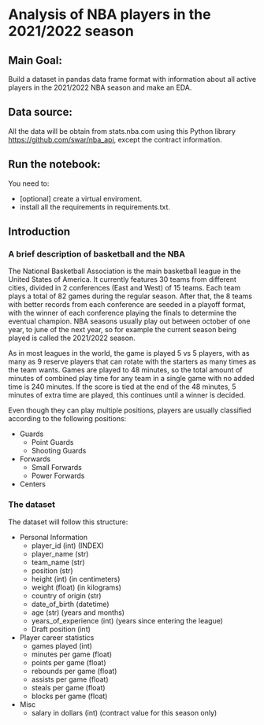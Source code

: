 # Analysis of NBA players in the 2021/2022 season
## Main Goal:
Build a dataset in pandas data frame format with information about all active players in the 2021/2022 NBA season and make an EDA.

## Data source:
 All the data will be obtain from stats.nba.com using this Python library https://github.com/swar/nba_api, except the contract information. 
## Run the notebook:
You need to:
- [optional] create a virtual enviroment.
- install all the requirements in requirements.txt.

## Introduction
### A brief description of basketball and the NBA
The National Basketball Association is the main basketball league in the United States of America. It currently features 30 teams from different cities, divided in 2 conferences (East and West) of 15 teams. Each team plays a total of 82 games during the regular season. After that, the 8 teams with better records from each conference are seeded in a playoff format, with the winner of each conference playing the finals to determine the eventual champion. NBA seasons usually play out between october of one year, to june of the next year, so for example the current season being played is called the 2021/2022 season.

As in most leagues in the world, the game is played 5 vs 5 players, with as many as 9 reserve players that can rotate with the starters as many times as the team wants. Games are played to 48 minutes, so the total amount of minutes of combined play time for any team in a single game with no added time is 240 minutes. If the score is tied at the end of the 48 minutes, 5 minutes of extra time are played, this continues until a winner is decided.

Even though they can play multiple positions, players are usually classified according to the following positions:

- Guards
    - Point Guards
    - Shooting Guards
- Forwards
    - Small Forwards
    - Power Forwards
- Centers

### The dataset
The dataset will follow this structure: 
- Personal Information
    - player_id (int) (INDEX) 
    - player_name (str)
    - team_name (str)
    - position (str)
    - height (int) (in centimeters) 
    - weight (float) (in kilograms)
    - country of origin (str)
    - date_of_birth (datetime)
    - age (str) (years and months)
    - years_of_experience (int) (years since entering the league)
    - Draft position (int)
- Player career statistics
    - games played (int)
    - minutes per game (float)
    - points per game (float)
    - rebounds per game (float)
    - assists per game (float)
    - steals per game (float)
    - blocks per game (float)
- Misc
    - salary in dollars (int) (contract value for this season only)
